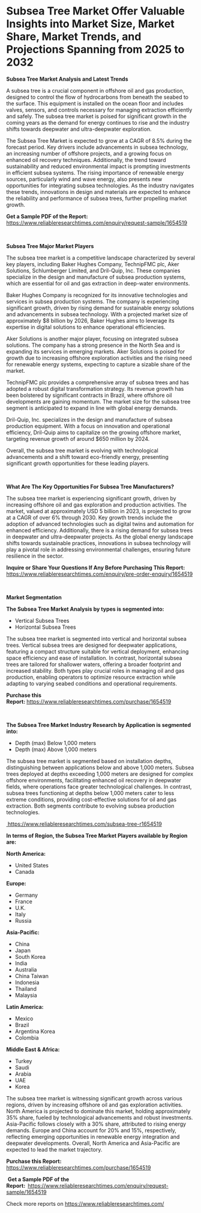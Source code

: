 <p><h1>Subsea Tree Market Offer Valuable Insights into Market Size, Market Share, Market Trends, and Projections Spanning from 2025 to 2032</h1></p><p><strong>Subsea Tree Market Analysis and Latest Trends</strong></p>
<p><p>A subsea tree is a crucial component in offshore oil and gas production, designed to control the flow of hydrocarbons from beneath the seabed to the surface. This equipment is installed on the ocean floor and includes valves, sensors, and controls necessary for managing extraction efficiently and safely. The subsea tree market is poised for significant growth in the coming years as the demand for energy continues to rise and the industry shifts towards deepwater and ultra-deepwater exploration.</p><p>The Subsea Tree Market is expected to grow at a CAGR of 8.5% during the forecast period. Key drivers include advancements in subsea technology, an increasing number of offshore projects, and a growing focus on enhanced oil recovery techniques. Additionally, the trend toward sustainability and reduced environmental impact is prompting investments in efficient subsea systems. The rising importance of renewable energy sources, particularly wind and wave energy, also presents new opportunities for integrating subsea technologies. As the industry navigates these trends, innovations in design and materials are expected to enhance the reliability and performance of subsea trees, further propelling market growth.</p></p>
<p><strong>Get a Sample PDF of the Report:&nbsp;</strong> <a href="https://www.reliableresearchtimes.com/enquiry/request-sample/1654519?utm_campaign=3216&utm_medium=2&utm_source=Github&utm_content=ia&utm_term=08042025&utm_id=subsea-tree">https://www.reliableresearchtimes.com/enquiry/request-sample/1654519</a></p>
<p>&nbsp;</p>
<p><strong>Subsea Tree Major Market Players</strong></p>
<p><p>The subsea tree market is a competitive landscape characterized by several key players, including Baker Hughes Company, TechnipFMC plc, Aker Solutions, Schlumberger Limited, and Dril-Quip, Inc. These companies specialize in the design and manufacture of subsea production systems, which are essential for oil and gas extraction in deep-water environments.</p><p>Baker Hughes Company is recognized for its innovative technologies and services in subsea production systems. The company is experiencing significant growth, driven by rising demand for sustainable energy solutions and advancements in subsea technology. With a projected market size of approximately $8 billion by 2026, Baker Hughes aims to leverage its expertise in digital solutions to enhance operational efficiencies.</p><p>Aker Solutions is another major player, focusing on integrated subsea solutions. The company has a strong presence in the North Sea and is expanding its services in emerging markets. Aker Solutions is poised for growth due to increasing offshore exploration activities and the rising need for renewable energy systems, expecting to capture a sizable share of the market.</p><p>TechnipFMC plc provides a comprehensive array of subsea trees and has adopted a robust digital transformation strategy. Its revenue growth has been bolstered by significant contracts in Brazil, where offshore oil developments are gaining momentum. The market size for the subsea tree segment is anticipated to expand in line with global energy demands.</p><p>Dril-Quip, Inc. specializes in the design and manufacture of subsea production equipment. With a focus on innovation and operational efficiency, Dril-Quip aims to capitalize on the growing offshore market, targeting revenue growth of around $650 million by 2024.</p><p>Overall, the subsea tree market is evolving with technological advancements and a shift toward eco-friendly energy, presenting significant growth opportunities for these leading players.</p></p>
<p>&nbsp;</p>
<p><strong>What Are The Key Opportunities For Subsea Tree Manufacturers?</strong></p>
<p><p>The subsea tree market is experiencing significant growth, driven by increasing offshore oil and gas exploration and production activities. The market, valued at approximately USD 5 billion in 2023, is projected to grow at a CAGR of over 6% through 2030. Key growth trends include the adoption of advanced technologies such as digital twins and automation for enhanced efficiency. Additionally, there is a rising demand for subsea trees in deepwater and ultra-deepwater projects. As the global energy landscape shifts towards sustainable practices, innovations in subsea technology will play a pivotal role in addressing environmental challenges, ensuring future resilience in the sector.</p></p>
<p><strong>Inquire or Share Your Questions If Any Before Purchasing This Report:</strong> <a href="https://www.reliableresearchtimes.com/enquiry/pre-order-enquiry/1654519?utm_campaign=3216&utm_medium=2&utm_source=Github&utm_content=ia&utm_term=08042025&utm_id=subsea-tree">https://www.reliableresearchtimes.com/enquiry/pre-order-enquiry/1654519</a></p>
<p>&nbsp;</p>
<p><strong>Market Segmentation</strong></p>
<p><strong>The Subsea Tree Market Analysis by types is segmented into:</strong></p>
<p><ul><li>Vertical Subsea Trees</li><li>Horizontal Subsea Trees</li></ul></p>
<p><p>The subsea tree market is segmented into vertical and horizontal subsea trees. Vertical subsea trees are designed for deepwater applications, featuring a compact structure suitable for vertical deployment, enhancing space efficiency and ease of installation. In contrast, horizontal subsea trees are tailored for shallower waters, offering a broader footprint and increased stability. Both types play crucial roles in managing oil and gas production, enabling operators to optimize resource extraction while adapting to varying seabed conditions and operational requirements.</p></p>
<p><strong>Purchase this Report:&nbsp;</strong><a href="https://www.reliableresearchtimes.com/purchase/1654519?utm_campaign=3216&utm_medium=2&utm_source=Github&utm_content=ia&utm_term=08042025&utm_id=subsea-tree">https://www.reliableresearchtimes.com/purchase/1654519</a></p>
<p>&nbsp;</p>
<p><strong>The Subsea Tree Market Industry Research by Application is segmented into:</strong></p>
<p><ul><li>Depth (max) Below 1,000 meters</li><li>Depth (max) Above 1,000 meters</li></ul></p>
<p><p>The subsea tree market is segmented based on installation depths, distinguishing between applications below and above 1,000 meters. Subsea trees deployed at depths exceeding 1,000 meters are designed for complex offshore environments, facilitating enhanced oil recovery in deepwater fields, where operations face greater technological challenges. In contrast, subsea trees functioning at depths below 1,000 meters cater to less extreme conditions, providing cost-effective solutions for oil and gas extraction. Both segments contribute to evolving subsea production technologies.</p></p>
<p><a href="https://www.reliableresearchtimes.com/subsea-tree-r1654519?utm_campaign=3216&utm_medium=2&utm_source=Github&utm_content=ia&utm_term=08042025&utm_id=subsea-tree">&nbsp;https://www.reliableresearchtimes.com/subsea-tree-r1654519</a></p>
<p><strong>In terms of Region, the Subsea Tree Market Players available by Region are:</strong></p>
<p>
    <p> <strong> North America: </strong>
        <ul>
            <li>United States</li>
            <li>Canada</li>
        </ul>
        </p> 
    <p> <strong> Europe: </strong>
        <ul>
            <li>Germany</li>
            <li>France</li>
            <li>U.K.</li>
            <li>Italy</li>
            <li>Russia</li>
        </ul>
        </p> 
    <p> <strong> Asia-Pacific: </strong>
        <ul>
            <li>China</li>
            <li>Japan</li>
            <li>South Korea</li>
            <li>India</li>
            <li>Australia</li>
            <li>China Taiwan</li>
            <li>Indonesia</li>
            <li>Thailand</li>
            <li>Malaysia</li>
        </ul>
        </p> 
    <p> <strong> Latin America: </strong>
        <ul>
            <li>Mexico</li>
            <li>Brazil</li>
            <li>Argentina Korea</li>
            <li>Colombia</li>
        </ul>
        </p> 
    <p> <strong> Middle East & Africa: </strong>
        <ul>
            <li>Turkey</li>
            <li>Saudi</li>
            <li>Arabia</li>
            <li>UAE</li>
            <li>Korea</li>
        </ul>
    </p>
    </p>
<p><p>The subsea tree market is witnessing significant growth across various regions, driven by increasing offshore oil and gas exploration activities. North America is projected to dominate this market, holding approximately 35% share, fueled by technological advancements and robust investments. Asia-Pacific follows closely with a 30% share, attributed to rising energy demands. Europe and China account for 20% and 15%, respectively, reflecting emerging opportunities in renewable energy integration and deepwater developments. Overall, North America and Asia-Pacific are expected to lead the market trajectory.</p></p>
<p><strong>Purchase this Report: </strong><a href="https://www.reliableresearchtimes.com/purchase/1654519?utm_campaign=3216&utm_medium=2&utm_source=Github&utm_content=ia&utm_term=08042025&utm_id=subsea-tree">https://www.reliableresearchtimes.com/purchase/1654519</a></p>
<p>&nbsp;<strong>Get a Sample PDF of the Report:&nbsp;&nbsp;</strong><a href="https://www.reliableresearchtimes.com/enquiry/request-sample/1654519?utm_campaign=3216&utm_medium=2&utm_source=Github&utm_content=ia&utm_term=08042025&utm_id=subsea-tree">https://www.reliableresearchtimes.com/enquiry/request-sample/1654519</a></p>
<p><strong></strong></p>
<p>Check more reports on <a href="https://www.reliableresearchtimes.com/?utm_campaign=3216&utm_medium=2&utm_source=Github&utm_content=ia&utm_term=08042025&utm_id=subsea-tree">https://www.reliableresearchtimes.com/</a></p>